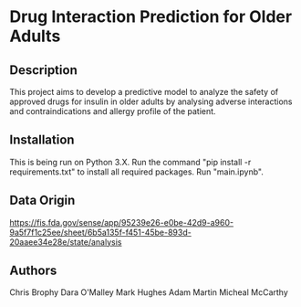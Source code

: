 # Drug Interaction Prediction for Older Adults

## Description
This project aims to develop a predictive model to analyze the safety of approved
drugs for insulin in older adults by analysing adverse interactions and
contraindications and allergy profile of the patient.

## Installation
This is being run on Python 3.X.
Run the command "pip install -r requirements.txt" to install all required packages.
Run "main.ipynb".

## Data Origin
https://fis.fda.gov/sense/app/95239e26-e0be-42d9-a960-9a5f7f1c25ee/sheet/6b5a135f-f451-45be-893d-20aaee34e28e/state/analysis

## Authors
Chris Brophy
Dara O'Malley
Mark Hughes
Adam Martin
Micheal McCarthy